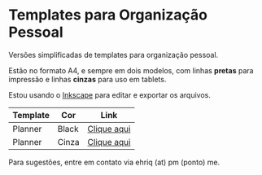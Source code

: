 # Templates para Organização Pessoal

Versões simplificadas de templates para organização pessoal.

Estão no formato A4, e sempre em dois modelos, com linhas **pretas** para impressão e linhas **cinzas** para uso em tablets. 

Estou usando o [Inkscape](https://www.inkscape.org) para editar e exportar os arquivos. 

| Template | Cor | Link |
| --- | --- | --- |
| Planner | Black | [Clique aqui](https://github.com/ehriq/templates_escrita/raw/master/pdfs/planner_diario_black.pdf) | 
| Planner | Cinza| [Clique aqui](https://github.com/ehriq/templates_escrita/raw/master/pdfs/planner_diario_gray.pdf) | 

Para sugestões, entre em contato via ehriq (at) pm (ponto) me.